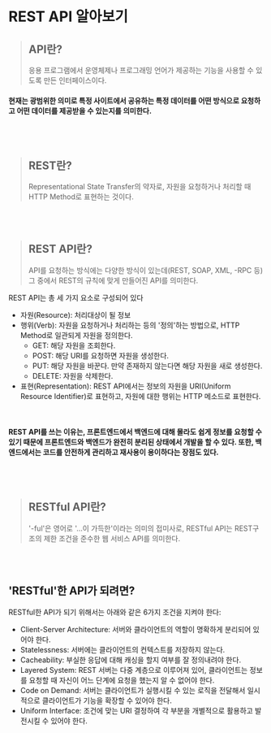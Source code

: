 REST API 알아보기
===============
> ## API란?
> 응용 프로그램에서 운영체제나 프로그래밍 언어가 제공하는 기능을 사용할 수 있도록 만든 인터페이스이다.

#### 현재는 광범위한 의미로 특정 사이트에서 공유하는 특정 데이터를 어떤 방식으로 요청하고 어떤 데이터를 제공받을 수 있는지를 의미한다.



<br>
<br>

> ## REST란?
>Representational State Transfer의 약자로, 자원을 요청하거나 처리할 때 HTTP Method로 표현하는 것이다.

<br>
<br>

> ## REST API란?
> API를 요청하는 방식에는 다양한 방식이 있는데(REST, SOAP, XML, -RPC 등) 그 중에서 REST의 규칙에 맞게 만들어진 API를 의미한다.

REST API는 총 세 가지 요소로 구성되어 있다
* 자원(Resource): 처리대상이 될 정보
* 행위(Verb): 자원을 요청하거나 처리하는 등의 '정의'하는 방법으로, HTTP Method로 일관되게 자원을 정의한다.
  * GET: 해당 자원을 조회한다.
  * POST: 해당 URI를 요청하면 자원을 생성한다.
  * PUT: 해당 자원을 바꾼다. 만약 존재하지 않는다면 해당 자원을 새로 생성한다.
  * DELETE: 자원을 삭제한다.
* 표현(Representation): REST API에서는 정보의 자원을 URI(Uniform Resource Identifier)로 표현하고, 자원에 대한 행위는 HTTP 메소드로 표현한다.
<br>

#### REST API를 쓰는 이유는, 프론트엔드에서 백엔드에 대해 몰라도 쉽게 정보를 요청할 수 있기 때문에 **프론트엔드와 백엔드가 완전히 분리된 상태**에서 개발을 할 수 있다. 또한, **백엔드에서는 코드를 안전하게 관리하고 재사용이 용이하다**는 장점도 있다.

<br>
<br>

> ## RESTful API란?
> '-ful'은 영어로 '...이 가득한'이라는 의미의 접미사로, RESTful API는 REST구조의 제한 조건을 준수한 웹 서비스 API를 의미한다.

<br>
<br>

## 'RESTful'한 API가 되려면?
RESTful한 API가 되기 위해서는 아래와 같은 6가지 조건을 지켜야 한다:
<br>
+ Client-Server Architecture: 서버와 클라이언트의 역할이 명확하게 분리되어 있어야 한다.
+ Statelessness: 서버에는 클라이언트의 컨텍스트를 저장하지 않는다.
+ Cacheability: 부실한 응답에 대해 캐싱을 할지 여부를 잘 정의내려야 한다.
+ Layered System: REST 서버는 다중 계층으로 이루어져 있어, 클라이언트는 정보를 요청할 때 자신이 어느 단계에 요청을 했는지 알 수 없어야 한다.
+ Code on Demand: 서버는 클라이언트가 실행시킬 수 있는 로직을 전달해서 일시적으로 클라이언트가 기능을 확장할 수 있어야 한다.
+ Uniform Interface: 조건에 맞는 URI 결정하여 각 부분을 개별적으로 활용하고 발전시킬 수 있어야 한다.
